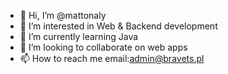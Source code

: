 - 👋 Hi, I’m @mattonaly
- 👀 I’m interested in Web & Backend development
- 🌱 I’m currently learning Java
- 💞️ I’m looking to collaborate on web apps
- 📫 How to reach me email:admin@bravets.pl

<!---
mattonaly/mattonaly is a ✨ special ✨ repository because its `README.md` (this file) appears on your GitHub profile.
You can click the Preview link to take a look at your changes.
--->

